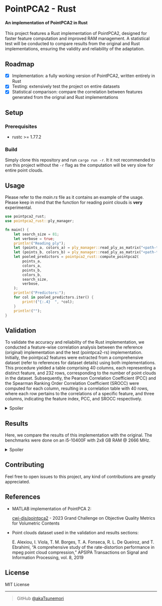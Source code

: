 # PointPCA2 - Rust
#### An implementation of PointPCA2 in Rust

This project features a Rust implementation of PointPCA2, designed for faster feature computation and improved RAM management. A statistical test will be conducted to compare results from the original and Rust implementations, ensuring the validity and reliability of the adaptation.

## Roadmap
- [x] Implementation: a fully working version of PointPCA2, written entirely in Rust
- [x] Testing: extensively test the project on entire datasets
- [x] Statistical comparison: compare the correlation between features generated from the orignal and Rust implementations

## Setup

### Prerequisites
- rustc >= 1.77.2

### Build
Simply clone this repository and run ```cargo run -r```. It it not recommended to run this project without the ```-r``` flag as the computation will be very slow for entire point clouds.

## Usage
Please refer to the *main.rs* file as it contains an example of the usage. Please keep in mind that the function for reading point clouds is **very** experimental.

```rust
use pointpca2_rust;
use pointpca2_rust::ply_manager;

fn main() {
    let search_size = 81;
    let verbose = true;
    println!("Reading ply");
    let (points_a, colors_a) = ply_manager::read_ply_as_matrix("<path-to-reference>");
    let (points_b, colors_b) = ply_manager::read_ply_as_matrix("<path-to-test>");
    let pooled_predictors = pointpca2_rust::compute_pointpca2(
        points_a,
        colors_a,
        points_b,
        colors_b,
        search_size,
        verbose,
    );
    println!("Predictors:");
    for col in pooled_predictors.iter() {
        print!("{:.4}  ", *col);
    }
    println!("");
}
```

## Validation
To validate the accuracy and reliability of the Rust implementation, we conducted a feature-wise correlation analysis between the reference (original) implementation and the test (pointpca2-rs) implementation. Initially, the pointpca2 features were extracted from a comprehensive dataset (refer to references for dataset details) using both implementations. This procedure yielded a table comprising 40 columns, each representing a distinct feature, and 232 rows, corresponding to the number of point clouds in the dataset. Subsequently, the Pearson Correlation Coefficient (PCC) and the Spearman Ranking Order Correlation Coefficient (SROCC) were computed for each column, resulting in a correlation table with 40 rows, where each row pertains to the correlations of a specific feature, and three columns, indicating the feature index, PCC, and SROCC respectively.

<details>
    <summary>Spoiler</summary>
<br>

| Feature | PLCC   | SROCC  |
|---------|--------|--------|
| 1       | 1.0000 | 1.0000 |
| 2       | 1.0000 | 1.0000 |
| 3       | 1.0000 | 1.0000 |
| 4       | 1.0000 | 1.0000 |
| 5       | 1.0000 | 1.0000 |
| 6       | 1.0000 | 1.0000 |
| 7       | 0.9968 | 0.9999 |
| 8       | 0.9998 | 1.0000 |
| 9       | 0.9999 | 1.0000 |
| 10      | 1.0000 | 1.0000 |
| 11      | 1.0000 | 1.0000 |
| 12      | 1.0000 | 1.0000 |
| 13      | 1.0000 | 1.0000 |
| 14      | 0.9984 | 0.9998 |
| 15      | 0.9993 | 0.9998 |
| 16      | 0.9928 | 0.9989 |
| 17      | 1.0000 | 0.9985 |
| 18      | 1.0000 | 1.0000 |
| 19      | 0.9991 | 0.9999 |
| 20      | 0.9973 | 0.9998 |
| 21      | 0.9618 | 0.9972 |
| 22      | 0.9999 | 1.0000 |
| 23      | 0.9997 | 1.0000 |
| 24      | 0.9997 | 1.0000 |
| 25      | 1.0000 | 1.0000 |
| 26      | 1.0000 | 1.0000 |
| 27      | 1.0000 | 1.0000 |
| 28      | 0.8321 | 1.0000 |
| 29      | 0.9367 | 1.0000 |
| 30      | 0.9953 | 1.0000 |
| 31      | 1.0000 | 1.0000 |
| 32      | 1.0000 | 1.0000 |
| 33      | 0.9999 | 1.0000 |
| 34      | 0.9998 | 1.0000 |
| 35      | 0.9987 | 1.0000 |
| 36      | 1.0000 | 1.0000 |
| 37      | 0.9999 | 1.0000 |
| 38      | 0.9986 | 0.9999 |
| 39      | 0.9981 | 0.9999 |
| 40      | 0.9646 | 0.9961 |

*Correlation coefficients rounded to 4 decimal places for better readability.*

</details>

## Results
Here, we compare the results of this implementation with the original. The benchmarks were done on an i5-10400F with 2x8 GB RAM @ 2666 MHz.

<details>
    <summary>Spoiler</summary>
<br>

Firstly, we can compare the average time taken for the computation of features for an entire dataset.
<br>

| Implementation | Average time taken (seconds) |
|----------------|------------------------------|
| MATLAB         | 140.1177001453079            |
| pointpca2-rs   | 7.456929195543815            |

We can also calculate the absolute differences between corresponding features and then determine the maximum absolute difference. Additionally, we can compute the standard deviation of these absolute differences and find the highest standard deviation among them.

| Maximum absolute difference | Maximum standard deviation |
|-----------------------------|----------------------------|
| 0.11058533454473118         | 0.027662647255776825       |

Feature sets were derived from each implementation utilizing the entire dataset (refer to references). These features were partitioned into training and testing sets using Leave One Group Out. LazyPredict was employed to fit the training features to the subjective scores from the dataset using all available regressors. Pearson and Spearman correlation coefficients were computed to compare the predicted (test) scores and the subjective (reference) scores, and a comparative plot was generated to visualize the results.

<img src="https://i.imgur.com/XKFmEbj.png">
</details>

## Contributing
Feel free to open issues to this project, any kind of contributions are greatly appreciated.

## References
- MATLAB implementation of PointPCA 2:

  [cwi-dis/pointpca2](https://github.com/cwi-dis/pointpca2/) - 2023 Grand Challenge on Objective Quality Metrics for Volumetric Contents

- Point clouds dataset used in the validation and results sections:

  E. Alexiou, I. Viola, T. M. Borges, T. A. Fonseca, R. L. De Queiroz, and T. Ebrahimi, “A comprehensive study of the rate-distortion performance in mpeg point cloud compression,” APSIPA Transactions on Signal and Information Processing, vol. 8, 2019

## License
MIT License

---

> GitHub [@akaTsunemori](https://github.com/akaTsunemori)
